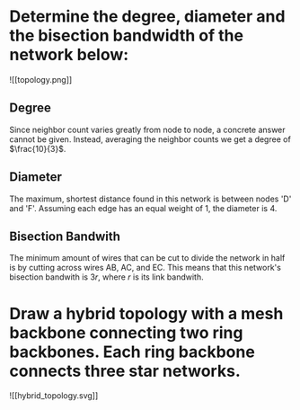 # Determine the degree, diameter and the bisection bandwidth of the network below:

![[topology.png]]

## Degree

Since neighbor count varies greatly from node to node, a concrete answer cannot be given. Instead, averaging the neighbor counts we get a degree of $\frac{10}{3}$.

## Diameter

The maximum, shortest distance found in this network is between nodes 'D' and 'F'. Assuming each edge has an equal weight of 1, the diameter is 4.

## Bisection Bandwith

The minimum amount of wires that can be cut to divide the network in half is by cutting across wires AB, AC, and EC. This means that this network's bisection bandwith is $3r$, where $r$ is its link bandwith.

# Draw a hybrid topology with a mesh backbone connecting two ring backbones. Each ring backbone connects three star networks.

![[hybrid_topology.svg]]